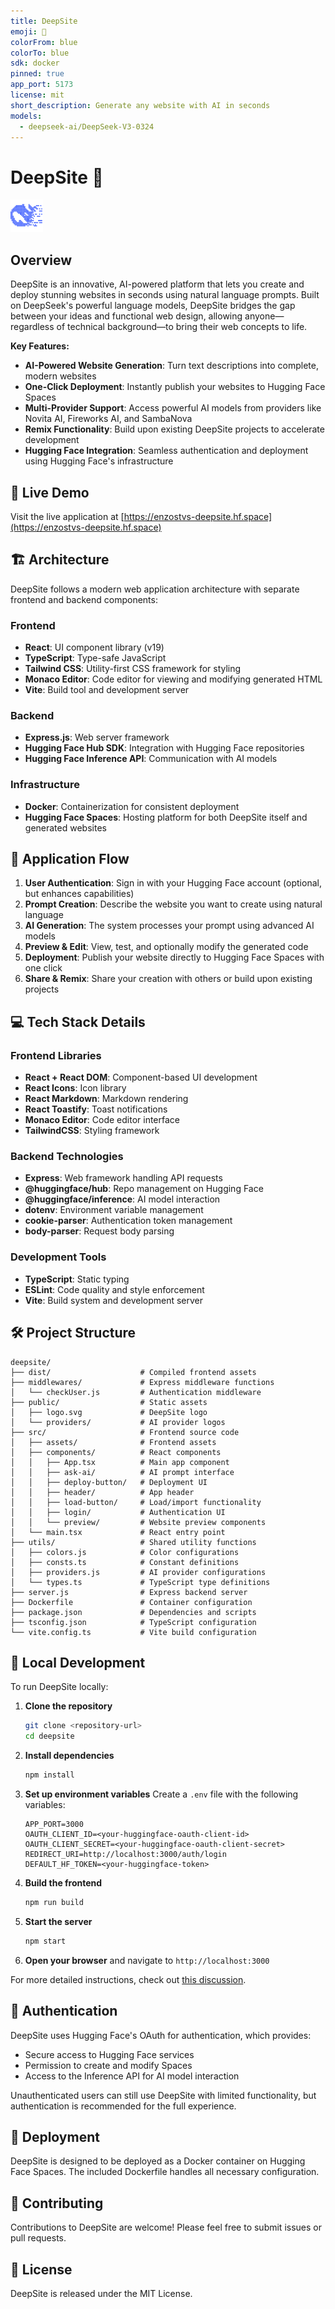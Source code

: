 ```yaml
---
title: DeepSite
emoji: 🐳
colorFrom: blue
colorTo: blue
sdk: docker
pinned: true
app_port: 5173
license: mit
short_description: Generate any website with AI in seconds
models:
  - deepseek-ai/DeepSeek-V3-0324
---
```


# DeepSite 🐳

![DeepSite Logo](./public/logo.svg)

## Overview

DeepSite is an innovative, AI-powered platform that lets you create and deploy stunning websites in seconds using natural language prompts. Built on DeepSeek's powerful language models, DeepSite bridges the gap between your ideas and functional web design, allowing anyone—regardless of technical background—to bring their web concepts to life.

**Key Features:**
- **AI-Powered Website Generation**: Turn text descriptions into complete, modern websites
- **One-Click Deployment**: Instantly publish your websites to Hugging Face Spaces
- **Multi-Provider Support**: Access powerful AI models from providers like Novita AI, Fireworks AI, and SambaNova
- **Remix Functionality**: Build upon existing DeepSite projects to accelerate development
- **Hugging Face Integration**: Seamless authentication and deployment using Hugging Face's infrastructure

## 🌟 Live Demo

Visit the live application at [https://enzostvs-deepsite.hf.space](https://enzostvs-deepsite.hf.space)

## 🏗️ Architecture

DeepSite follows a modern web application architecture with separate frontend and backend components:

### Frontend
- **React**: UI component library (v19)
- **TypeScript**: Type-safe JavaScript
- **Tailwind CSS**: Utility-first CSS framework for styling
- **Monaco Editor**: Code editor for viewing and modifying generated HTML
- **Vite**: Build tool and development server

### Backend
- **Express.js**: Web server framework
- **Hugging Face Hub SDK**: Integration with Hugging Face repositories
- **Hugging Face Inference API**: Communication with AI models

### Infrastructure
- **Docker**: Containerization for consistent deployment
- **Hugging Face Spaces**: Hosting platform for both DeepSite itself and generated websites

## 🔄 Application Flow

1. **User Authentication**: Sign in with your Hugging Face account (optional, but enhances capabilities)
2. **Prompt Creation**: Describe the website you want to create using natural language
3. **AI Generation**: The system processes your prompt using advanced AI models
4. **Preview & Edit**: View, test, and optionally modify the generated code
5. **Deployment**: Publish your website directly to Hugging Face Spaces with one click
6. **Share & Remix**: Share your creation with others or build upon existing projects

## 💻 Tech Stack Details

### Frontend Libraries
- **React + React DOM**: Component-based UI development
- **React Icons**: Icon library
- **React Markdown**: Markdown rendering
- **React Toastify**: Toast notifications
- **Monaco Editor**: Code editor interface
- **TailwindCSS**: Styling framework

### Backend Technologies
- **Express**: Web framework handling API requests
- **@huggingface/hub**: Repo management on Hugging Face
- **@huggingface/inference**: AI model interaction
- **dotenv**: Environment variable management
- **cookie-parser**: Authentication token management
- **body-parser**: Request body parsing

### Development Tools
- **TypeScript**: Static typing
- **ESLint**: Code quality and style enforcement
- **Vite**: Build system and development server

## 🛠️ Project Structure

```
deepsite/
├── dist/                    # Compiled frontend assets
├── middlewares/             # Express middleware functions
│   └── checkUser.js         # Authentication middleware
├── public/                  # Static assets
│   ├── logo.svg             # DeepSite logo
│   └── providers/           # AI provider logos
├── src/                     # Frontend source code
│   ├── assets/              # Frontend assets
│   ├── components/          # React components
│   │   ├── App.tsx          # Main app component
│   │   ├── ask-ai/          # AI prompt interface
│   │   ├── deploy-button/   # Deployment UI
│   │   ├── header/          # App header
│   │   ├── load-button/     # Load/import functionality
│   │   ├── login/           # Authentication UI
│   │   └── preview/         # Website preview components
│   └── main.tsx             # React entry point
├── utils/                   # Shared utility functions
│   ├── colors.js            # Color configurations
│   ├── consts.ts            # Constant definitions
│   ├── providers.js         # AI provider configurations
│   └── types.ts             # TypeScript type definitions
├── server.js                # Express backend server
├── Dockerfile               # Container configuration
├── package.json             # Dependencies and scripts
├── tsconfig.json            # TypeScript configuration
└── vite.config.ts           # Vite build configuration
```

## 🔧 Local Development

To run DeepSite locally:

1. **Clone the repository**
   ```bash
   git clone <repository-url>
   cd deepsite
   ```

2. **Install dependencies**
   ```bash
   npm install
   ```

3. **Set up environment variables**
   Create a `.env` file with the following variables:
   ```
   APP_PORT=3000
   OAUTH_CLIENT_ID=<your-huggingface-oauth-client-id>
   OAUTH_CLIENT_SECRET=<your-huggingface-oauth-client-secret>
   REDIRECT_URI=http://localhost:3000/auth/login
   DEFAULT_HF_TOKEN=<your-huggingface-token>
   ```

4. **Build the frontend**
   ```bash
   npm run build
   ```

5. **Start the server**
   ```bash
   npm start
   ```

6. **Open your browser** and navigate to `http://localhost:3000`

For more detailed instructions, check out [this discussion](https://huggingface.co/spaces/enzostvs/deepsite/discussions/74).

## 🔐 Authentication

DeepSite uses Hugging Face's OAuth for authentication, which provides:
- Secure access to Hugging Face services
- Permission to create and modify Spaces
- Access to the Inference API for AI model interaction

Unauthenticated users can still use DeepSite with limited functionality, but authentication is recommended for the full experience.

## 🚀 Deployment

DeepSite is designed to be deployed as a Docker container on Hugging Face Spaces. The included Dockerfile handles all necessary configuration.

## 🤝 Contributing

Contributions to DeepSite are welcome! Please feel free to submit issues or pull requests.

## 📄 License

DeepSite is released under the MIT License.